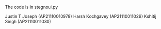The code is in stegnoui.py 

Justin T Joseph (AP21110010978)
Harsh Kochgavey (AP21110011029)
Kshitij Singh (AP21110011030)
